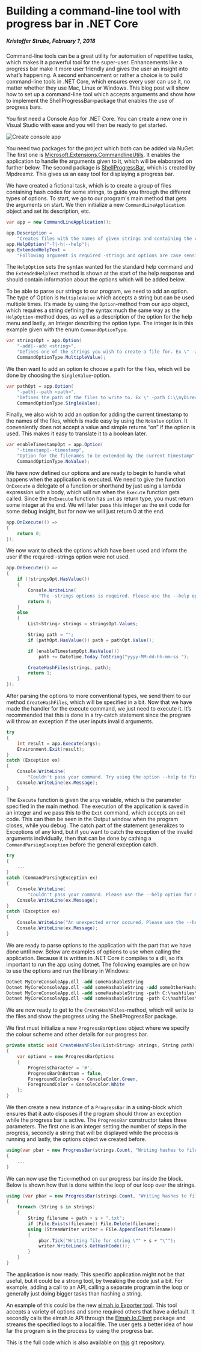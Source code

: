# Building a command-line tool with progress bar in .NET Core##### Kristoffer Strube, February ?, 2018Command-line tools can be a great utility for automation of repetitive tasks, which makes it a powerful tool for the super-user. Enhancements like a progress bar make it more user friendly and gives the user an insight into what’s happening. A second enhancement or rather a choice is to build command-line tools in .NET Core, which ensures every user can use it, no matter whether they use Mac, Linux or Windows. This blog post will show how to set up a command-line tool which accepts arguments and show how to implement the ShellProgressBar-package that enables the use of progress bars.You first need a Console App for .NET Core. You can create a new one in Visual Studio with ease and you will then be ready to get started.![Create console app](/images/create_net_core_console_app.png)You need two packages for the project which both can be added via NuGet. The first one is [Microsoft.Extensions.CommandlineUtils](https://www.nuget.org/packages/Microsoft.Extensions.CommandLineUtils/). It enables the application to handle the arguments given to it, which will be elaborated on further below. The second package is [ShellProgressBar](https://www.nuget.org/packages/ShellProgressBar/), which is created by Mpdreamz. This gives us an easy tool for displaying a progress bar.We have created a fictional task, which is to create a group of files containing hash codes for some strings, to guide you through the different types of options. To start, we go to our program's main method that gets the arguments on start.  We then initialize a new `CommandLineApplication` object and set its description, etc.```csharpvar app = new CommandLineApplication();app.Description =    "Creates files with the names of given strings and containing the coresponding hashcode.";app.HelpOption("-?|-h|--help");app.ExtendedHelpText =    "Following argument is required -strings and options are case sensitive.";```The `HelpOption` sets the syntax wanted for the standard help command and the `ExtendedHelpText` method is shown at the start of the help response and should contain information about the options which will be added below.To be able to parse our strings to our program, we need to add an option. The type of Option is `MultipleValue` which accepts a string but can be used multiple times. It’s made by using the `Option`-method from our app object, which requires a string defining the syntax much the same way as the `HelpOption`-method does, as well as a description of the option for the help menu and lastly, an Integer describing the option type. The integer is in this example given with the enum `CommandOptionType`.```csharpvar stringsOpt = app.Option(    "-add|--add <string>",    "Defines one of the strings you wish to create a file for. Ex \" -add hello \"",    CommandOptionType.MultipleValue);```We then want to add an option to choose a path for the files, which will be done by choosing the `SingleValue`-option.```csharpvar pathOpt = app.Option(    "-path|--path <path>",    "Defines the path of the files to write to. Ex \" -path C:\\myDirectory\\\". Defaults to the relative directory",    CommandOptionType.SingleValue);```Finally, we also wish to add an option for adding the current timestamp to the names of the files, which is made easy by using the `NoValue` option. It conveniently does not accept a value and simple returns “on” if the option is used. This makes it easy to translate it to a boolean later.```csharpvar enableTimestampOpt = app.Option(    "-timestamp|--timestamp",    "Option for the filenames to be extended by the current timestamp",    CommandOptionType.NoValue);```We have now defined our options and are ready to begin to handle what happens when the application is executed. We need to give the function `OnExecute` a delegate of a function or shorthand by just using a lambda expression with a body, which will run when the `Execute` function gets called. Since the `OnExecute` function has `int` as return type, you must return some integer at the end. We will later pass this integer as the exit code for some debug insight, but for now we will just return 0 at the end.```csharpapp.OnExecute(() =>{    return 0;});```We now want to check the options which have been used and inform the user if the required -strings option were not used.```csharpapp.OnExecute(() =>{    if (!stringsOpt.HasValue())    {        Console.WriteLine(            "The -strings options is required. Please use the --help option for more info.");        return 0;    }    else    {        List<String> strings = stringsOpt.Values;        String path = "";        if (pathOpt.HasValue()) path = pathOpt.Value();        if (enableTimestampOpt.HasValue())            path += DateTime.Today.ToString("yyyy-MM-dd-hh-mm-ss ");        CreateHashFiles(strings, path);        return 1;    }});```After parsing the options to more conventional types, we send them to our method `CreateHashFiles`, which will be specified in a bit. Now that we have made the handler for the execute command, we just need to execute it. It’s recommended that this is done in a try-catch statement since the program will throw an exception if the user inputs invalid arguments.```csharptry{    int result = app.Execute(args);    Environment.Exit(result);}catch (Exception ex){    Console.WriteLine(        "Couldn't pass your command. Try using the option --help to find out more.");    Console.WriteLine(ex.Message);}```The `Execute` function is given the `args` variable, which is the parameter specified in the main method. The execution of the application is saved in an integer and we pass this to the `Exit` command, which accepts an exit code. This can then be seen in the Output window when the program closes, while you debug. The catch part of the statement generalizes to Exceptions of any kind, but if you want to catch the exception of the invalid arguments individually, then that can be done by cathing a  `CommandParsingException`  before the general exception catch.```csharptry{    ...}catch (CommandParsingException ex){    Console.WriteLine(        "Couldn't pass your command. Please use the --help option for more info.");    Console.WriteLine(ex.Message);}catch (Exception ex){    Console.WriteLine("An unexpected error occured. Please use the --help option for more info.");    Console.WriteLine(ex.Message);}```We are ready to parse options to the application with the part that we have done until now. Below are examples of options to use when calling the application. Because it is written in .NET Core it compiles to a dll, so it’s important to run the app using dotnet. The following examples are on how to use the options and run the library in Windows:```psDotnet MyCoreConsoleApp.dll -add someHashableStringDotnet MyCoreConsoleApp.dll -add someHashableString -add someOtherHashableString Dotnet MyCoreConsoleApp.dll -add someHashableString -path C:\hashfiles\ Dotnet MyCoreConsoleApp.dll -add someHashableString -path C:\hashfiles\ -timestamp```We are now ready to get to the `CreateHashFiles`-method, which will write to the files and show the progress using the ShellProgressBar package.We first must initialize a new `ProgressBarOptions` object where we specify the colour scheme and other details for our progress bar.```csharpprivate static void CreateHashFiles(List<String> strings, String path){    var options = new ProgressBarOptions    {        ProgressCharacter = '#',        ProgressBarOnBottom = false,        ForegroundColorDone = ConsoleColor.Green,        ForegroundColor = ConsoleColor.White    };}```We then create a new instance of a `ProgressBar` in a using-block which ensures that it auto disposes if the program should throw an exception while the progress bar is active. The `ProgressBar` constructor takes three parameters. The first one is an integer setting the number of steps in the progress, secondly a string that will be displayed while the process is running and lastly, the options object we created before.```csharpusing(var pbar = new ProgressBar(strings.Count, "Writing hashes to files", options)){    ...}```We can now use the `Tick`-method on our progress bar inside the block. Below is shown how that is done within the loop of our loop over the strings.```csharpusing (var pbar = new ProgressBar(strings.Count, "Writing hashes to files", options)){    foreach (String s in strings)    {        String filename = path + s + ".txt";        if (File.Exists(filename)) File.Delete(filename);        using (StreamWriter writer = File.AppendText(filename))        {            pbar.Tick("Writing file for string \"" + s + "\"");            writer.WriteLine(s.GetHashCode());        }    }}```The application is now ready. This specific application might not be that useful, but it could be a strong tool, by tweaking the code just a bit. For example, adding a call to an API, calling a separate program in the loop or generally just doing bigger tasks than hashing a string.An example of this could be the new [elmah.io Exporter tool](https://docs.elmah.io/export-data-from-elmah-io-to-json/). This tool accepts a variety of options and some required others that have a default. It secondly calls the elmah.Io API through the [Elmah.Io.Client](https://www.nuget.org/packages/Elmah.Io.Client/) package and streams the specified logs to a local file. The user gets a better idea of how far the program is in the process by using the progress bar.This is the full code which is also available on [this](https://github.com/elmahio/ConsoleApp.DotNetCore.Example) git repository.